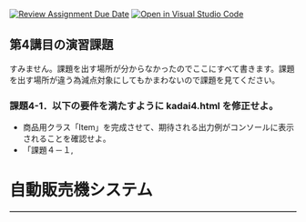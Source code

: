 [![Review Assignment Due Date](https://classroom.github.com/assets/deadline-readme-button-22041afd0340ce965d47ae6ef1cefeee28c7c493a6346c4f15d667ab976d596c.svg)](https://classroom.github.com/a/q1RWxQjY)
[![Open in Visual Studio Code](https://classroom.github.com/assets/open-in-vscode-2e0aaae1b6195c2367325f4f02e2d04e9abb55f0b24a779b69b11b9e10269abc.svg)](https://classroom.github.com/online_ide?assignment_repo_id=19535591&assignment_repo_type=AssignmentRepo)
## 第4講目の演習課題
すみません。課題を出す場所が分からなかったのでここにすべて書きます。課題を出す場所が違う為減点対象にしてもかまわないので課題を見てください。
### 課題4-1．以下の要件を満たすように kadai4.html を修正せよ。
* 商品用クラス「Item」を完成させて、期待される出力例がコンソールに表示されることを確認せよ。
* 「課題４－１,<!DOCTYPE html>
<html lang="ja">
<head>
    <meta charset="utf-8">
    <title>演習課題4：自動販売機（クラス）</title>
</head>
<body>
    <h1 id="vending-machine">自動販売機システム</h1>
    <table id="item_area" border="1"></table>
    <script>
        // 商品一覧を記録する連想配列の配列
        const items =  [
            { id: 1, name: "緑茶", price: 140, stock: 5 },
            { id: 2, name: "水", price: 100, stock: 14 },
            { id: 3, name: "オレンジジュース", price: 150, stock: 7 },
            { id: 4, name: "リンゴジュース", price: 150, stock: 9 },
            { id: 5, name: "炭酸水", price: 120, stock: 1 },
            { id: 6, name: "サイダー", price: 160, stock: 3 },
            { id: 7, name: "コーヒー", price: 170, stock: 8 },
            { id: 8, name: "紅茶", price: 140, stock: 6 }
        ];

        // 商品用のクラス定義
        class Item {
            static number = 1;
            constructor(name, price, stock) {
                this.id = Item.number;
                this.name = name;
                this.price = price;
                this.stock = stock;
                Item.number++;
            }

            // 商品一覧の表示関数
            static showItemList(list) {
                console.log("商品は以下の" + (list.length) + "種類です。");
                list.forEach(item => {
                    console.log(`商品番号: ${item.id}, 商品名: ${item.name}, 金額: ${item.price}, 在庫数: ${item.stock}`);
                });
                console.log(""); // 空行の出力
            }
            
            // 商品購入の関数
            buyItem() {          
                if (this.stock >= 1) { 
                    console.log("商品番号: "+this.id+", 商品名: "+this.name+"を購入します。");
                    this.stock--; // 購入による商品の在庫削減処理
                    console.log("残りは" + this.stock + "個です。");
                } else {
                    console.log(this.name+"は商品の在庫がないため購入できません。");
                }
            }
        } // End of Item class

        // 商品テーブルのエレメント抽出
        const itemArea = document.getElementById("item_area");
        itemArea.innerHTML += "<tr><th>商品名</th><th>金額</th><th>在庫数</th><th>購入</th></tr>";

        // 配列のオブジェクト作成
        const item_list = items.map(item => new Item(item.name, item.price, item.stock));
        
        // 商品表の作成
        item_list.forEach(item => {
            itemArea.innerHTML += `<tr>
                <td>${item.name}</td>
                <td>${item.price}円</td>
                <td>${item.stock}個</td>
                <td><button id="button${item.id}">購入</button></td>
            </tr>`;
        });

        // クリックイベント時の購入処理の設定
        for (let i = 0; i < item_list.length; i++) {
            document.getElementById("button" + item_list[i].id).onclick = () => {
                item_list[i].buyItem();
            };
        }

        Item.showItemList(item_list);
    </script>
</body>
</html>」
* コメント「課題4-1. ここにコードを書く」の箇所にコードを書くこと。
  

### 課題4-2．以下の要件を満たすように kadai4.html を修正せよ。
* kadai4-2.pngを参考に、商品名、金額、在庫数、購入ボタンが表示されるように修正せよ。
* tableタグを使って表を整形すること。
* コメント「課題4-2. ここにコードを書く」の箇所にコードを書くこと。

### 課題4-3．以下の要件を満たすように kadai4.html を修正せよ。
* kadai4-3.pngを参考に、購入ボタンをクリックすると、商品表の在庫が減少するように修正せよ。
* コメント「課題4-3. ここにコードを書く」の箇所にコードを書くこと。

### 課題4-4．kadai4-4.md を修正して、Q4-1～4-3に解答せよ。
* マークダウン記法で記述すること。

### 課題4-5【オプション】．以下の要件を満たすように kadai4.html を改良せよ。
* 所持金の変数を用意して、商品購入の度にその金額が財布から引かれるように修正せよ。
* 所持金が不足している場合は、商品を購入できないように修正せよ。
* 所持金をページに表示し、購入時に「○○を購入しました。残金は～～円です。」と表示されるよう修正せよ。

### 課題提出方法
* 随時、作業内容をコミットして、自分の課題リポジトリに履歴を残すこと。
* 上記の課題が完成したら、プルリクエストを使って提出すること。
* 教員、TA/SAが確認したらフィードバックする。
